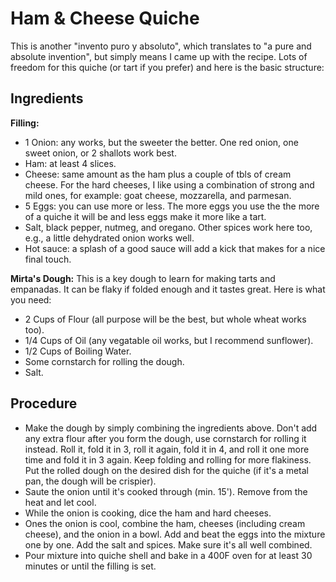 # Ham & Cheese Quiche

This is another "invento puro y absoluto", which translates to "a pure and absolute invention", but simply means I came up with the recipe. Lots of freedom for this quiche (or tart if you prefer) and here is the basic structure:

## Ingredients  
**Filling:**
- 1 Onion: any works, but the sweeter the better. One red onion, one sweet onion, or 2 shallots work best.
- Ham: at least 4 slices.
- Cheese: same amount as the ham plus a couple of tbls of cream cheese. For the hard cheeses, I like using a combination of strong and mild ones, for example: goat cheese, mozzarella, and parmesan.
- 5 Eggs: you can use more or less. The more eggs you use the the more of a quiche it will be and less eggs make it more like a tart.
- Salt, black pepper, nutmeg, and oregano. Other spices work here too, e.g., a little dehydrated onion works well.
- Hot sauce: a splash of a good sauce will add a kick that makes for a nice final touch. 

**Mirta's Dough:**
This is a key dough to learn for making tarts and empanadas. It can be flaky if folded enough and it tastes great. Here is what you need:
- 2 Cups of Flour (all purpose will be the best, but whole wheat works too).
- 1/4 Cups of Oil (any vegatable oil works, but I recommend sunflower).
- 1/2 Cups of Boiling Water. 
- Some cornstarch for rolling the dough. 
- Salt.

## Procedure
- Make the dough by simply combining the ingredients above. Don't add any extra flour after you form the dough, use cornstarch for rolling it instead. Roll it, fold it in 3, roll it again, fold it in 4, and roll it one more time and fold it in 3 again. Keep folding and rolling for more flakiness. Put the rolled dough on the desired dish for the quiche (if it's a metal pan, the dough will be crispier).
- Saute the onion until it's cooked through (min. 15'). Remove from the heat and let cool.
- While the onion is cooking, dice the ham and hard cheeses.
- Ones the onion is cool, combine the ham, cheeses (including cream cheese), and the onion in a bowl.  Add and beat the eggs into the mixture one by one. Add the salt and spices. Make sure it's all well combined. 
- Pour mixture into quiche shell and bake in a 400F oven for at least 30 minutes or until the filling is set.